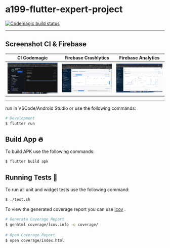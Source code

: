 # a199-flutter-expert-project

[![Codemagic build status](https://api.codemagic.io/apps/63957feafbe52cdbad81d0fd/android/status_badge.svg)](https://codemagic.io/apps/63957feafbe52cdbad81d0fd/android/latest_build)

---

## Screenshot CI & Firebase

| CI Codemagic | Firebase Crashlytics | Firebase Analytics | 
|--------------|----------------------|--------------------|
|![ss_ci](./screenshot/ss_ci.png)|![ss_firebase](./screenshot/ss_firebase.png)| ![ss_firebase_analytics](./screenshot/ss_analytics_firebase.png)|



---

run in VSCode/Android Studio or use the following commands:

```sh
# Development
$ flutter run 
```

## Build App 🔥

To build APK use the following commands:

```sh
$ flutter build apk 
```

## Running Tests 🧪

To run all unit and widget tests use the following command:

```sh
$ ./test.sh
```

To view the generated coverage report you can use [lcov](https://github.com/linux-test-project/lcov)
.

```sh
# Generate Coverage Report
$ genhtml coverage/lcov.info -o coverage/

# Open Coverage Report
$ open coverage/index.html
```
